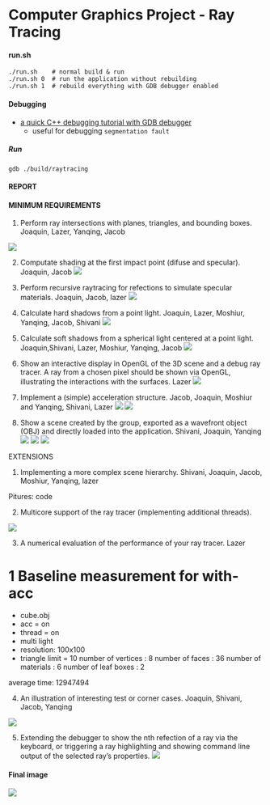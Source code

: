 # Computer Graphics Project - Ray Tracing

#### run.sh

```
./run.sh    # normal build & run
./run.sh 0  # run the application without rebuilding
./run.sh 1  # rebuild everything with GDB debugger enabled
```

#### Debugging

- [a quick C++ debugging tutorial with GDB debugger](http://www.unknownroad.com/rtfm/gdbtut/gdbsegfault.html)
    - useful for debugging `segmentation fault`

##### Run

    gdb ./build/raytracing


#### REPORT



#### MINIMUM REQUIREMENTS

1. Perform ray intersections with planes, triangles, and bounding boxes.
	Joaquin, Lazer, Yanqing, Jacob

![](./final-renders/E6-alt.png)

2. Computate shading at the first impact point (difuse and specular).
	Joaquin, Jacob
![](./final-renders/final-scene/result4.png)


3. Perform recursive raytracing for refections to simulate specular materials. 
	Joaquin, Jacob, lazer
![](./final-renders/M3-mirror-teapot.jpg)

4. Calculate hard shadows from a point light. 
	Joaquin, Lazer, Moshiur, Yanqing, Jacob, Shivani
![](./final-renders/final-scene/result3.png)

5. Calculate soft shadows from a spherical light centered at a point light.
	Joaquin,Shivani, Lazer, Moshiur, Yanqing, Jacob
![](./final-renders/final-scene/result4.png)

6. Show an interactive display in OpenGL of the 3D scene and a debug ray tracer. A ray from a chosen pixel should be shown via OpenGL, illustrating the interactions with the surfaces. 
	Lazer
![](./final-renders/E6-alt.png)


7. Implement a (simple) acceleration structure. 
	Jacob, Joaquin, Moshiur and Yanqing, Shivani, Lazer
![](./final-renders/M7-no-boxes.png)
![](./final-renders/M7-boxes.png)



8. Show a scene created by the group, exported as a wavefront object (OBJ) and directly loaded into the application.
	Shivani, Joaquin, Yanqing
![](./final-renders/final-scene/result3.png)
![](./final-renders/final-scene/result5.png)
![](./final-renders/final-scene/result7.jpg)



 
EXTENSIONS 

1. Implementing a more complex scene hierarchy. 
	Shivani, Joaquin, Jacob, Moshiur, Yanqing, lazer

Pitures: code

2. Multicore support of the ray tracer (implementing additional threads).
	
![](./final-renders/E2.png)

3. A numerical evaluation of the performance of your ray tracer.
	Lazer
	
# 1 Baseline measurement for with-acc
- cube.obj
- acc = on
- thread = on
- multi light
- resolution: 100x100
- triangle limit = 10
		number of vertices    : 8
		number of faces       : 36
		number of materials   : 6
		number of leaf boxes  : 2

average time: 12947494



4. An illustration of interesting test or corner cases. 
	Joaquin, Shivani, Jacob, Yanqing

![](./final-renders/corner-case.jpg)



5. Extending the debugger to show the nth refection of a ray via the keyboard, or triggering a ray highlighting and showing command line output of the selected ray’s properties. 
![](./final-renders/E6-alt.png)




#### Final image
![](./final-renders/finalrender800.jpg)
